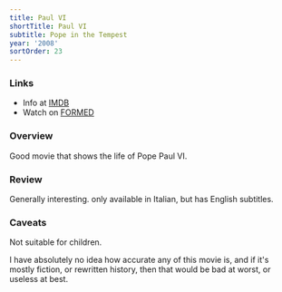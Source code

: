 ```yaml
---
title: Paul VI
shortTitle: Paul VI
subtitle: Pope in the Tempest
year: '2008'
sortOrder: 23
---
```


### Links

* Info at [IMDB](https://www.imdb.com/title/tt1331063/)
* Watch on [FORMED](https://watch.formed.org/paul-vi-the-pope-in-the-tempest)

### Overview

Good movie that shows the life of Pope Paul VI.

### Review

Generally interesting. only available in Italian, but has English subtitles.

### Caveats

Not suitable for children.

I have absolutely no idea how accurate any of this movie is, and if it's mostly fiction, or rewritten history, then that would be bad at worst, or useless at best.
